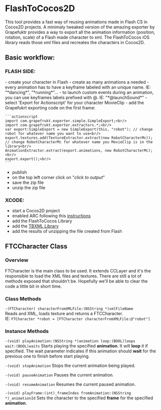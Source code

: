 FlashToCocos2D
===============


This tool provides a fast way of reusing animations made in Flash CS in Cocos2D projects.
A minimaly tweaked version of the amazing exporter by Grapefuktr provides a way to export all the animation information (position, rotation, scale) of a Flash made character to xml.
The FlashToCocos iOS library reads those xml files and recreates the characters in Cocos2D.

<h2>Basic workflow:</h2>

<h3>FLASH SIDE:</h3>
- create your character in Flash 
- create as many animations a needed
- every animation has to have a keyframe labeled with an unique name. IE: "*dancing*", "*running*"...
- to launch custom events during an animation, you can use keyframes labels prefixed with @. IE: "*@launchSound*"
- select 'Export for Actionscript' for your character MovieClip
- add the Grapefukrt exporting code on the first frame:

	```actionscript
	import com.grapefrukt.exporter.simple.SimpleExport;<br/>
	import com.grapefrukt.exporter.extractors.*;<br/>
	var export:SimpleExport = new SimpleExport(this, "robot"); // change robot for whatever name you want to use<br/>
	export.textures.add(TextureExtractor.extract(new RobotCharacterMc)); // change RobotCharacterMc for whatever name you MovieClip is in the library<br/>
	AnimationExtractor.extract(export.animations, new RobotCharacterMc);<br/>
	export.export();<br/>
	```

- publish
- on the top left corner click on "*click to output*"
- save the zip file
- unzip the zip file


<h3>XCODE:</h3>

- start a Cocos2D project
- enabled ARC following this [instructions](http://www.tinytimgames.com/2011/07/22/cocos2d-and-arc/)
- add the FlashToCocos Library
- add the [TBXML Library](http://tbxml.co.uk/)
- add the results of unzipping the file created from Flash


<h2>FTCCharacter Class</h2>
<h3>Overview</h3>
FTCharacter is the main class to be used. It extends CCLayer and it's the responsible to load the XML files and textures.
There are still a lot of methods exposed that shouldn't be. Hopefully we'll be able to clear the code a little bit in short time.
<h3>Class Methods</h3>
<code>-(FTCharacter) characterFromXMLFile:(NSString *)xmlFileName</code><br/>	
Reads and XML, loads texture and returns a FTCCharacter.<br/>
IE: <code>FTCharacter *robot = [FTCharacter characterFromXMLFile:@"robot"]</code>
<h3>Instance Methods</h3>

<code>-(void) playAnimation:(NSString *)animation loop:(BOOL)loops wait:(BOOL)waits</code>
Starts playing the specified **animation**. It will **loop** it if specified.
The wait parameter indicates if this animation should **wait** for the previous one to finish before start playing.

<code>-(void) stopAnimation</code>
Stops the current animation being played.

<code>-(void) pauseAnimation</code>
Pauses the current animation.

<code>-(void) resumeAnimation</code>
Resumes the current paused animation.

<code>-(void) playFrame:(int)_frameIndex fromAnimation:(NSString *)_animationId</code>
Sets the character to the specified **frame** for the specified **animation**.
